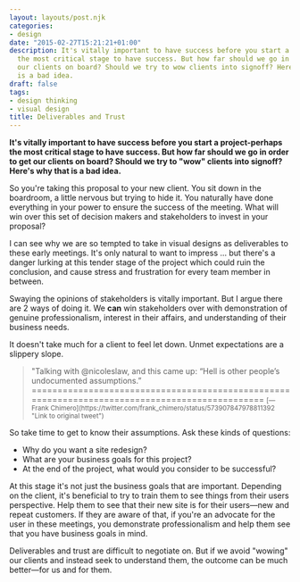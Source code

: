 ```yaml
---
layout: layouts/post.njk
categories:
- design
date: "2015-02-27T15:21:21+01:00"
description: It's vitally important to have success before you start a project-perhaps
  the most critical stage to have success. But how far should we go in order to get
  our clients on board? Should we try to wow clients into signoff? Here's why that
  is a bad idea.
draft: false
tags:
- design thinking
- visual design
title: Deliverables and Trust
---
```


**It's vitally important to have success before you start a project-perhaps the most critical stage to have success. But how far should we go in order to get our clients on board? Should we try to "wow" clients into signoff? Here's why that is a bad idea.**

So you're taking this proposal to your new client. You sit down in the boardroom, a little nervous but trying to hide it. You naturally have done everything in your power to ensure the success of the meeting. What will win over this set of decision makers and stakeholders to invest in your proposal?

I can see why we are so tempted to take in visual designs as deliverables to these early meetings. It's only natural to want to impress ... but there's a danger lurking at this tender stage of the project which could ruin the conclusion, and cause stress and frustration for every team member in between.

Swaying the opinions of stakeholders is vitally important. But I argue there are 2 ways of doing it. We **can** win stakeholders over with demonstration of genuine professionalism, interest in their affairs, and understanding of their business needs.

It doesn't take much for a client to feel let down. Unmet expectations are a slippery slope.

<blockquote>
"Talking with @nicoleslaw, and this came up: “Hell is other people’s undocumented assumptions.”
===============================================================================================
<small>[—Frank Chimero](https://twitter.com/frank_chimero/status/573907847978811392 "Link to original tweet")</small>
</blockquote>

So take time to get to know their assumptions. Ask these kinds of questions:
- Why do you want a site redesign?
- What are your business goals for this project?
- At the end of the project, what would you consider to be successful?

At this stage it's not just the business goals that are important. Depending on the client, it's beneficial to try to train them to see things from their users perspective. Help them to see that their new site is for their users—new and repeat customers. If they are aware of that, if you're an advocate for the user in these meetings, you demonstrate professionalism and help them see that you have business goals in mind.

Deliverables and trust are difficult to negotiate on. But if we avoid "wowing" our clients and instead seek to understand them, the outcome can be much better—for us and for them.
